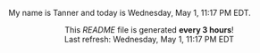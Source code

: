My name is Tanner and today is Wednesday, May 1, 11:17 PM EDT.

<p align="center">This <i>README</i> file is generated <b>every 3 hours</b>!</br>Last refresh: Wednesday, May 1, 11:17 PM EDT<br /></p>
